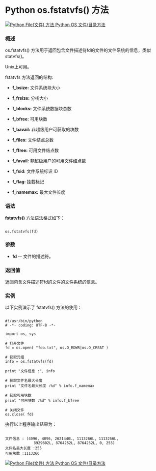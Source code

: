 Python os.fstatvfs() 方法
=======================

 [![Python File(文件) 方法](../images/up.gif)
 Python OS 文件/目录方法](os-file-methods.html)


  ### 概述

 os.fstatvfs() 方法用于返回包含文件描述符fd的文件的文件系统的信息，类似 statvfs()。

 Unix上可用。

 fstatvfs 方法返回的结构:

  * **f\_bsize:** 文件系统块大小


 * **f\_frsize:** 分栈大小


 * **f\_blocks:** 文件系统数据块总数


 * **f\_bfree:** 可用块数


 * **f\_bavail:** 非超级用户可获取的块数


 * **f\_files:** 文件结点总数


 * **f\_ffree:** 可用文件结点数


 * **f\_favail:** 非超级用户的可用文件结点数


 * **f\_fsid:** 文件系统标识 ID


 * **f\_flag:** 挂载标记


 * **f\_namemax:** 最大文件长度


  ### 语法

 **fstatvfs()** 方法语法格式如下：


```

os.fstatvfs(fd)

```

 ### 参数

  * **fd** -- 文件的描述符。


  ### 返回值

 返回包含文件描述符fd的文件的文件系统的信息。

 ### 实例

 以下实例演示了 fstatvfs() 方法的使用：


```

#!/usr/bin/python
# -*- coding: UTF-8 -*-

import os, sys

# 打开文件
fd = os.open( "foo.txt", os.O_RDWR|os.O_CREAT )

# 获取元组
info = os.fstatvfs(fd)

print "文件信息 :", info

# 获取文件名最大长度
print "文件名最大长度 :%d" % info.f_namemax

# 获取可用块数
print "可用块数 :%d" % info.f_bfree

# 关闭文件
os.close( fd)

```

 执行以上程序输出结果为：


```

文件信息 : (4096, 4096, 2621440L, 1113266L, 1113266L,
             8929602L, 8764252L, 8764252L, 0, 255)
文件名最大长度 :255
可用块数 :1113266

```

 [![Python File(文件) 方法](../images/up.gif)
 Python OS 文件/目录方法](os-file-methods.html)
